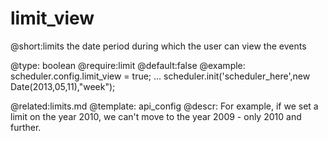 limit_view
=============
@short:limits the date period during which the user can view the events
	

@type: boolean
@require:limit
@default:false
@example:
scheduler.config.limit_view  = true;
...
scheduler.init('scheduler_here',new Date(2013,05,11),"week");

@related:limits.md
@template:	api_config
@descr:
For example, if we set a limit on the year 2010,  we can't move to the year 2009  - only 2010 and further.
